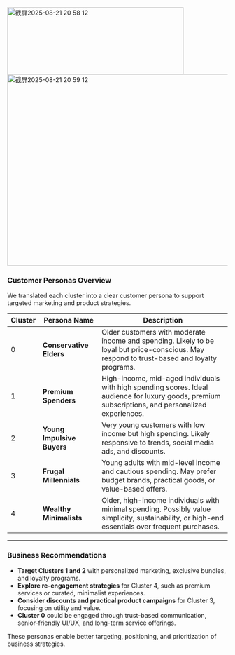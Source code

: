 
<img width="403" height="153" alt="截屏2025-08-21 20 58 12" src="https://github.com/user-attachments/assets/23ce2d76-3823-40be-a502-e235a20ac6be" />
<img width="543" height="437" alt="截屏2025-08-21 20 59 12" src="https://github.com/user-attachments/assets/830d5fd9-5c8b-4ad7-aefc-1c61a8b26e61" />

### Customer Personas Overview

We translated each cluster into a clear customer persona to support targeted marketing and product strategies.

| Cluster | Persona Name             | Description |
|---------|--------------------------|-------------|
| 0       | **Conservative Elders**  | Older customers with moderate income and spending. Likely to be loyal but price-conscious. May respond to trust-based and loyalty programs. |
| 1       | **Premium Spenders**     | High-income, mid-aged individuals with high spending scores. Ideal audience for luxury goods, premium subscriptions, and personalized experiences. |
| 2       | **Young Impulsive Buyers** | Very young customers with low income but high spending. Likely responsive to trends, social media ads, and discounts. |
| 3       | **Frugal Millennials**   | Young adults with mid-level income and cautious spending. May prefer budget brands, practical goods, or value-based offers. |
| 4       | **Wealthy Minimalists**  | Older, high-income individuals with minimal spending. Possibly value simplicity, sustainability, or high-end essentials over frequent purchases. |

---

### Business Recommendations

- **Target Clusters 1 and 2** with personalized marketing, exclusive bundles, and loyalty programs.
- **Explore re-engagement strategies** for Cluster 4, such as premium services or curated, minimalist experiences.
- **Consider discounts and practical product campaigns** for Cluster 3, focusing on utility and value.
- **Cluster 0** could be engaged through trust-based communication, senior-friendly UI/UX, and long-term service offerings.

These personas enable better targeting, positioning, and prioritization of business strategies.
